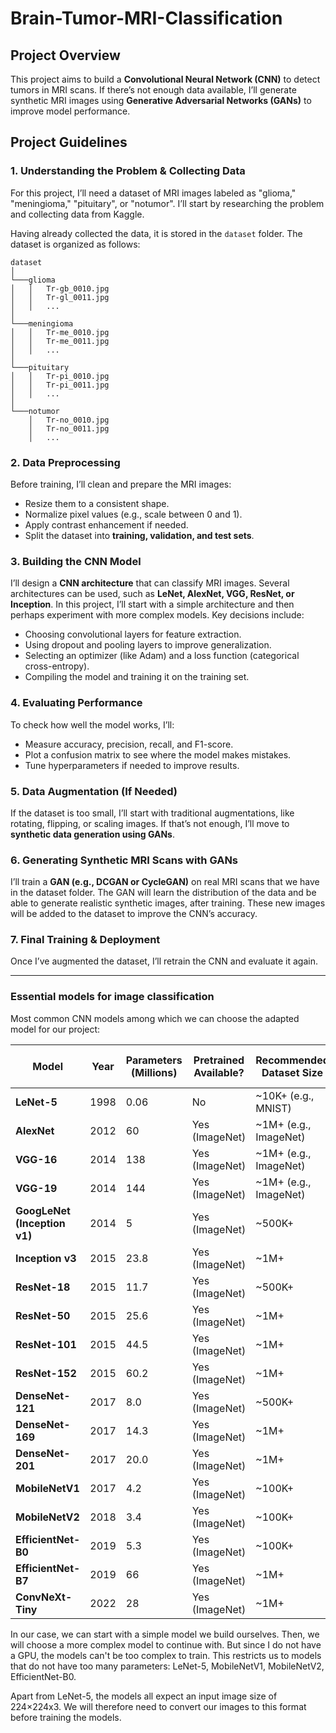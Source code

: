 # Brain-Tumor-MRI-Classification 

## **Project Overview**  
This project aims to build a **Convolutional Neural Network (CNN)** to detect tumors in MRI scans. If there’s not enough data available, I’ll generate synthetic MRI images using **Generative Adversarial Networks (GANs)** to improve model performance. 

## Project Guidelines

### **1. Understanding the Problem & Collecting Data**  
For this project, I’ll need a dataset of MRI images labeled as "glioma," "meningioma," "pituitary", or "notumor". I’ll start by researching the problem and collecting data from Kaggle.

Having already collected the data, it is stored in the `dataset` folder. The dataset is organized as follows:
```
dataset
│
└───glioma
│   │   Tr-gb_0010.jpg
│   │   Tr-gl_0011.jpg
│   │   ...
│
└───meningioma
│   │   Tr-me_0010.jpg
│   │   Tr-me_0011.jpg
│   │   ...
│
└───pituitary
│   │   Tr-pi_0010.jpg
│   │   Tr-pi_0011.jpg
│   │   ...
│
└───notumor
    │   Tr-no_0010.jpg
    │   Tr-no_0011.jpg
    │   ...
```

### **2. Data Preprocessing**  
Before training, I’ll clean and prepare the MRI images:  
- Resize them to a consistent shape.  
- Normalize pixel values (e.g., scale between 0 and 1).  
- Apply contrast enhancement if needed.  
- Split the dataset into **training, validation, and test sets**.

### **3. Building the CNN Model**  
I’ll design a **CNN architecture** that can classify MRI images. 
Several architectures can be used, such as **LeNet, AlexNet, VGG, ResNet, or Inception**.
In this project, I’ll start with a simple architecture and then perhaps experiment with more complex models.
Key decisions include:  
- Choosing convolutional layers for feature extraction.  
- Using dropout and pooling layers to improve generalization.  
- Selecting an optimizer (like Adam) and a loss function (categorical cross-entropy).  
- Compiling the model and training it on the training set.

### **4. Evaluating Performance**  
To check how well the model works, I’ll:  
- Measure accuracy, precision, recall, and F1-score.  
- Plot a confusion matrix to see where the model makes mistakes.  
- Tune hyperparameters if needed to improve results.  

### **5. Data Augmentation (If Needed)**  
If the dataset is too small, I’ll start with traditional augmentations, like rotating, flipping, or scaling images. If that’s not enough, I’ll move to **synthetic data generation using GANs**.  

### **6. Generating Synthetic MRI Scans with GANs**  
I’ll train a **GAN (e.g., DCGAN or CycleGAN)** on real MRI scans that we have in the dataset folder. The GAN will learn the distribution of the data and be able to generate realistic synthetic images, after training. These new images will be added to the dataset to improve the CNN’s accuracy.  

### **7. Final Training & Deployment**  
Once I’ve augmented the dataset, I’ll retrain the CNN and evaluate it again.

---  

### Essential models for image classification

Most common CNN models among which we can choose the adapted model for our project:

| Model                | Year  | Parameters (Millions) | Pretrained Available? | Recommended Dataset Size | Input Image Format |
|----------------------|------|---------------------|----------------------|-------------------------|--------------------|
| **LeNet-5**         | 1998 | 0.06                | No                   | ~10K+ (e.g., MNIST)    | 32×32 (Grayscale)  |
| **AlexNet**         | 2012 | 60                  | Yes (ImageNet)       | ~1M+ (e.g., ImageNet)  | 227×227 (RGB)      |
| **VGG-16**          | 2014 | 138                 | Yes (ImageNet)       | ~1M+ (e.g., ImageNet)  | 224×224 (RGB)      |
| **VGG-19**          | 2014 | 144                 | Yes (ImageNet)       | ~1M+ (e.g., ImageNet)  | 224×224 (RGB)      |
| **GoogLeNet (Inception v1)** | 2014 | 5 | Yes (ImageNet) | ~500K+ | 224×224 (RGB) |
| **Inception v3**    | 2015 | 23.8                | Yes (ImageNet)       | ~1M+                     | 299×299 (RGB)      |
| **ResNet-18**       | 2015 | 11.7                | Yes (ImageNet)       | ~500K+                  | 224×224 (RGB)      |
| **ResNet-50**       | 2015 | 25.6                | Yes (ImageNet)       | ~1M+                     | 224×224 (RGB)      |
| **ResNet-101**      | 2015 | 44.5                | Yes (ImageNet)       | ~1M+                     | 224×224 (RGB)      |
| **ResNet-152**      | 2015 | 60.2                | Yes (ImageNet)       | ~1M+                     | 224×224 (RGB)      |
| **DenseNet-121**    | 2017 | 8.0                 | Yes (ImageNet)       | ~500K+                   | 224×224 (RGB)      |
| **DenseNet-169**    | 2017 | 14.3                | Yes (ImageNet)       | ~1M+                     | 224×224 (RGB)      |
| **DenseNet-201**    | 2017 | 20.0                | Yes (ImageNet)       | ~1M+                     | 224×224 (RGB)      |
| **MobileNetV1**     | 2017 | 4.2                 | Yes (ImageNet)       | ~100K+                   | 224×224 (RGB)      |
| **MobileNetV2**     | 2018 | 3.4                 | Yes (ImageNet)       | ~100K+                   | 224×224 (RGB)      |
| **EfficientNet-B0** | 2019 | 5.3                 | Yes (ImageNet)       | ~100K+                   | 224×224 (RGB)      |
| **EfficientNet-B7** | 2019 | 66                  | Yes (ImageNet)       | ~1M+                     | 600×600 (RGB)      |
| **ConvNeXt-Tiny**   | 2022 | 28                  | Yes (ImageNet)       | ~1M+                     | 224×224 (RGB)      |

In our case, we can start with a simple model we build ourselves. Then, we will choose a more complex model to continue with. But since I do not have a GPU, the models can't be too complex to train. This restricts us to models that do not have too many parameters: LeNet-5, MobileNetV1, MobileNetV2, EfficientNet-B0.

Apart from LeNet-5, the models all expect an input image size of 224×224x3. We will therefore need to convert our images to this format before training the models.


